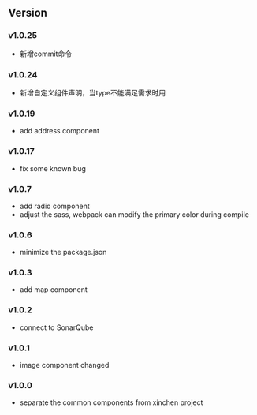 ## Version

### v1.0.25
- 新增commit命令

### v1.0.24
- 新增自定义组件声明，当type不能满足需求时用

### v1.0.19
- add address component

### v1.0.17
- fix some known bug

### v1.0.7
- add radio component
- adjust the sass, webpack can modify the primary color during compile

### v1.0.6
- minimize the package.json

### v1.0.3
- add map component

### v1.0.2
- connect to SonarQube

### v1.0.1
- image component changed

### v1.0.0
- separate the common components from xinchen project
